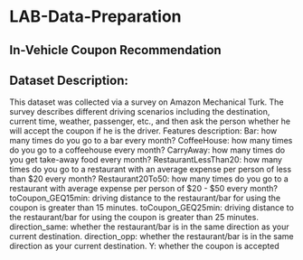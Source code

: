 # LAB-Data-Preparation
## In-Vehicle Coupon Recommendation

## Dataset Description:
This dataset was collected via a survey on Amazon Mechanical Turk. The survey describes
different driving scenarios including the destination, current time, weather, passenger, etc., and
then ask the person whether he will accept the coupon if he is the driver.
Features description:
Bar: how many times do you go to a bar every month?
CoffeeHouse: how many times do you go to a coffeehouse every month?
CarryAway: how many times do you get take-away food every month?
RestaurantLessThan20: how many times do you go to a restaurant with an average expense
per person of less than $20 every month?
Restaurant20To50: how many times do you go to a restaurant with average expense per person
of $20 - $50 every month? 
toCoupon_GEQ15min: driving distance to the restaurant/bar for using the coupon is greater
than 15 minutes.
toCoupon_GEQ25min: driving distance to the restaurant/bar for using the coupon is greater
than 25 minutes.
direction_same: whether the restaurant/bar is in the same direction as your current destination.
direction_opp: whether the restaurant/bar is in the same direction as your current destination.
Y: whether the coupon is accepted
